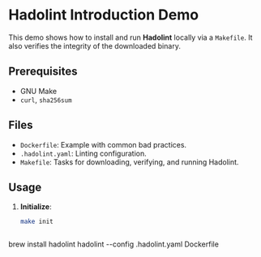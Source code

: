 # Hadolint Introduction Demo

This demo shows how to install and run **Hadolint** locally via a `Makefile`. It also verifies the integrity of the downloaded binary.

## Prerequisites
- GNU Make
- `curl`, `sha256sum`

## Files

- `Dockerfile`: Example with common bad practices.
- `.hadolint.yaml`: Linting configuration.
- `Makefile`: Tasks for downloading, verifying, and running Hadolint.

## Usage

1. **Initialize**:
   ```bash
   make init



brew install hadolint
hadolint --config .hadolint.yaml Dockerfile